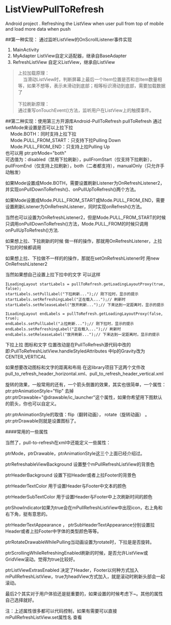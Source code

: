 # ListViewPullToRefresh
Android project . Refreshing the ListView when user pull from top of mobile and load more data when push


##第一种实现： 通过监听ListView的OnScrollListener事件实现
 1. MainActivity
 2. MyAdapter ListView自定义适配器，继承自BaseAdapter
 3. RefreshListView 自定义ListView，继承自ListView

>上拉加载原理：<br/>
> &nbsp;&nbsp;&nbsp;&nbsp;当滑动ListView时，判断屏幕上最后一个Item位置是否和总Item数量相等，如果不想等，表示未滑动到底部；相等标识滑动到底部，需要加载数据了<br/><br/>
>下拉刷新原理：<br/>
>通过重写onTouchEvent()方法，监听用户在ListView上的触摸事件。

##第二种实现：使用第三方开源库Android-PullToRefresh
pullToRefresh 通过setMode来设置是否可以上拉下拉<br/>
&nbsp;&nbsp;&nbsp;&nbsp;Mode.BOTH：同时支持上拉下拉<br/>
&nbsp;&nbsp;&nbsp;&nbsp;Mode.PULL_FROM_START：只支持下拉Pulling Down<br/>
&nbsp;&nbsp;&nbsp;&nbsp;Mode.PULL_FROM_END：只支持上拉Pulling Up<br/>
也可以用 ptr:ptrMode="both"<br/>
可选值为：disabled（禁用下拉刷新），pullFromStart（仅支持下拉刷新），pullFromEnd（仅支持上拉刷新），both（二者都支持），manualOnly（只允许手动触发）

如果Mode设置成Mode.BOTH，需要设置刷新Listener为OnRefreshListener2，并实现onPullDownToRefresh()、onPullUpToRefresh()两个方法。 

如果Mode设置成Mode.PULL_FROM_START或Mode.PULL_FROM_END，需要设置刷新Listener为OnRefreshListener，同时实现onRefresh()方法。

当然也可以设置为OnRefreshListener2，但是Mode.PULL_FROM_START的时候只调用onPullDownToRefresh()方法，Mode.PULL_FROM的时候只调用onPullUpToRefresh()方法.

如果想上拉、下拉刷新的时候 做一样的操作，那就用OnRefreshListener，上拉下拉的时候都调用

如果想上拉、下拉做不一样的的操作，那就在setOnRefreshListener时 用new OnRefreshListener2<ListView>

当然如果想自己设置上拉下拉中的文字 可以这样
    
	ILoadingLayout startLabels = pullToRefresh.getLoadingLayoutProxy(true, false);
    startLabels.setPullLabel("下拉刷新...");// 刚下拉时，显示的提示
    startLabels.setRefreshingLabel("正在载入...");// 刷新时
    startLabels.setReleaseLabel("放开刷新...");// 下来达到一定距离时，显示的提示
      
    ILoadingLayout endLabels = pullToRefresh.getLoadingLayoutProxy(false, true);
    endLabels.setPullLabel("上拉刷新...");// 刚下拉时，显示的提示
    endLabels.setRefreshingLabel("正在载入...");// 刷新时
    endLabels.setReleaseLabel("放开刷新...");// 下来达到一定距离时，显示的提示  

下拉上拉 图标和文字 位置改动是在PullToRefresh源代码中改的即:PullToRefreshListView.handleStyledAttributes 中lp的Gravity改为CENTER_VERTICAL

如果想要改动图标和文字的距离和布局 在这library项目下这两个文件改pull_to_refresh_header_horizontal.xml、pull_to_refresh_header_vertical.xml

旋转的效果，一般常用的还有，一个箭头倒置的效果，其实也很简单，一个属性：
ptr:ptrAnimationStyle="flip"
去掉 ptr:ptrDrawable="@drawable/ic_launcher"这个属性，如果你希望用下图默认的箭头，你也可以自定义。

ptr:ptrAnimationStyle的取值：flip（翻转动画）， rotate（旋转动画） 。 
ptr:ptrDrawable则就是设置图标了。

####常用的一些属性

当然了，pull-to-refresh在xml中还能定义一些属性：

ptrMode，ptrDrawable，ptrAnimationStyle这三个上面已经介绍过。

ptrRefreshableViewBackground 设置整个mPullRefreshListView的背景色

ptrHeaderBackground 设置下拉Header或者上拉Footer的背景色

ptrHeaderTextColor 用于设置Header与Footer中文本的颜色

ptrHeaderSubTextColor 用于设置Header与Footer中上次刷新时间的颜色

ptrShowIndicator如果为true会在mPullRefreshListView中出现icon，右上角和右下角，挺有意思的。

ptrHeaderTextAppearance ， ptrSubHeaderTextAppearance分别设置拉Header或者上拉Footer中字体的类型颜色等等。

ptrRotateDrawableWhilePulling当动画设置为rotate时，下拉是是否旋转。

ptrScrollingWhileRefreshingEnabled刷新的时候，是否允许ListView或GridView滚动。觉得为true比较好。

ptrListViewExtrasEnabled 决定了Header，Footer以何种方式加入mPullRefreshListView，true为headView方式加入，就是滚动时刷新头部会一起滚动。

最后2个其实对于用户体验还是挺重要的，如果设置的时候考虑下~。其他的属性自己选择就好。

注：上述属性很多都可以代码控制，如果有需要可以直接mPullRefreshListView.set属性名 查看